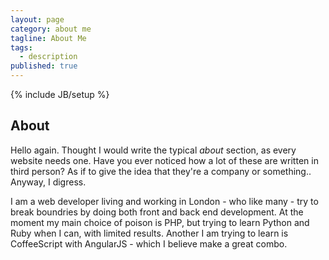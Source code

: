 ```yaml
---
layout: page
category: about me
tagline: About Me
tags: 
  - description
published: true
---
```


{% include JB/setup %}
## About

Hello again.
Thought I would write the typical _about_ section, as every website needs one. Have you ever noticed how a lot of these are written in third person? As if to give the idea that they're a company or something.. Anyway, I digress.

I am a web developer living and working in London - who like many - try to break boundries by doing both front and back end development. At the moment my main choice of poison is PHP, but trying to learn Python and Ruby when I can, with limited results. Another I am trying to learn is CoffeeScript with AngularJS - which I believe make a great combo.
